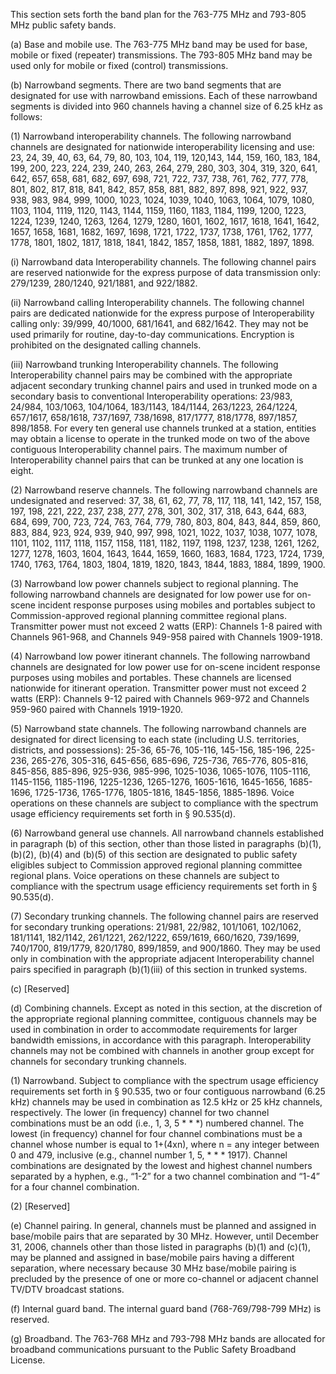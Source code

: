 This section sets forth the band plan for the 763-775 MHz and 793-805 MHz public safety bands.

(a) Base and mobile use. The 763-775 MHz band may be used for base, mobile or fixed (repeater) transmissions. The 793-805 MHz band may be used only for mobile or fixed (control) transmissions.

(b) Narrowband segments. There are two band segments that are designated for use with narrowband emissions. Each of these narrowband segments is divided into 960 channels having a channel size of 6.25 kHz as follows:

(1) Narrowband interoperability channels. The following narrowband channels are designated for nationwide interoperability licensing and use: 23, 24, 39, 40, 63, 64, 79, 80, 103, 104, 119, 120,143, 144, 159, 160, 183, 184, 199, 200, 223, 224, 239, 240, 263, 264, 279, 280, 303, 304, 319, 320, 641, 642, 657, 658, 681, 682, 697, 698, 721, 722, 737, 738, 761, 762, 777, 778, 801, 802, 817, 818, 841, 842, 857, 858, 881, 882, 897, 898, 921, 922, 937, 938, 983, 984, 999, 1000, 1023, 1024, 1039, 1040, 1063, 1064, 1079, 1080, 1103, 1104, 1119, 1120, 1143, 1144, 1159, 1160, 1183, 1184, 1199, 1200, 1223, 1224, 1239, 1240, 1263, 1264, 1279, 1280, 1601, 1602, 1617, 1618, 1641, 1642, 1657, 1658, 1681, 1682, 1697, 1698, 1721, 1722, 1737, 1738, 1761, 1762, 1777, 1778, 1801, 1802, 1817, 1818, 1841, 1842, 1857, 1858, 1881, 1882, 1897, 1898.

(i) Narrowband data Interoperability channels. The following channel pairs are reserved nationwide for the express purpose of data transmission only: 279/1239, 280/1240, 921/1881, and 922/1882.

(ii) Narrowband calling Interoperability channels. The following channel pairs are dedicated nationwide for the express purpose of Interoperability calling only: 39/999, 40/1000, 681/1641, and 682/1642. They may not be used primarily for routine, day-to-day communications. Encryption is prohibited on the designated calling channels.

(iii) Narrowband trunking Interoperability channels. The following Interoperability channel pairs may be combined with the appropriate adjacent secondary trunking channel pairs and used in trunked mode on a secondary basis to conventional Interoperability operations: 23/983, 24/984, 103/1063, 104/1064, 183/1143, 184/1144, 263/1223, 264/1224, 657/1617, 658/1618, 737/1697, 738/1698, 817/1777, 818/1778, 897/1857, 898/1858. For every ten general use channels trunked at a station, entities may obtain a license to operate in the trunked mode on two of the above contiguous Interoperability channel pairs. The maximum number of Interoperability channel pairs that can be trunked at any one location is eight.

(2) Narrowband reserve channels. The following narrowband channels are undesignated and reserved: 37, 38, 61, 62, 77, 78, 117, 118, 141, 142, 157, 158, 197, 198, 221, 222, 237, 238, 277, 278, 301, 302, 317, 318, 643, 644, 683, 684, 699, 700, 723, 724, 763, 764, 779, 780, 803, 804, 843, 844, 859, 860, 883, 884, 923, 924, 939, 940, 997, 998, 1021, 1022, 1037, 1038, 1077, 1078, 1101, 1102, 1117, 1118, 1157, 1158, 1181, 1182, 1197, 1198, 1237, 1238, 1261, 1262, 1277, 1278, 1603, 1604, 1643, 1644, 1659, 1660, 1683, 1684, 1723, 1724, 1739, 1740, 1763, 1764, 1803, 1804, 1819, 1820, 1843, 1844, 1883, 1884, 1899, 1900.

(3) Narrowband low power channels subject to regional planning. The following narrowband channels are designated for low power use for on-scene incident response purposes using mobiles and portables subject to Commission-approved regional planning committee regional plans. Transmitter power must not exceed 2 watts (ERP): Channels 1-8 paired with Channels 961-968, and Channels 949-958 paired with Channels 1909-1918.

(4) Narrowband low power itinerant channels. The following narrowband channels are designated for low power use for on-scene incident response purposes using mobiles and portables. These channels are licensed nationwide for itinerant operation. Transmitter power must not exceed 2 watts (ERP): Channels 9-12 paired with Channels 969-972 and Channels 959-960 paired with Channels 1919-1920.

(5) Narrowband state channels. The following narrowband channels are designated for direct licensing to each state (including U.S. territories, districts, and possessions): 25-36, 65-76, 105-116, 145-156, 185-196, 225-236, 265-276, 305-316, 645-656, 685-696, 725-736, 765-776, 805-816, 845-856, 885-896, 925-936, 985-996, 1025-1036, 1065-1076, 1105-1116, 1145-1156, 1185-1196, 1225-1236, 1265-1276, 1605-1616, 1645-1656, 1685-1696, 1725-1736, 1765-1776, 1805-1816, 1845-1856, 1885-1896. Voice operations on these channels are subject to compliance with the spectrum usage efficiency requirements set forth in § 90.535(d).

(6) Narrowband general use channels. All narrowband channels established in paragraph (b) of this section, other than those listed in paragraphs (b)(1), (b)(2), (b)(4) and (b)(5) of this section are designated to public safety eligibles subject to Commission approved regional planning committee regional plans. Voice operations on these channels are subject to compliance with the spectrum usage efficiency requirements set forth in § 90.535(d).

(7) Secondary trunking channels. The following channel pairs are reserved for secondary trunking operations: 21/981, 22/982, 101/1061, 102/1062, 181/1141, 182/1142, 261/1221, 262/1222, 659/1619, 660/1620, 739/1699, 740/1700, 819/1779, 820/1780, 899/1859, and 900/1860. They may be used only in combination with the appropriate adjacent Interoperability channel pairs specified in paragraph (b)(1)(iii) of this section in trunked systems.

(c) [Reserved]

(d) Combining channels. Except as noted in this section, at the discretion of the appropriate regional planning committee, contiguous channels may be used in combination in order to accommodate requirements for larger bandwidth emissions, in accordance with this paragraph. Interoperability channels may not be combined with channels in another group except for channels for secondary trunking channels.

(1) Narrowband. Subject to compliance with the spectrum usage efficiency requirements set forth in § 90.535, two or four contiguous narrowband (6.25 kHz) channels may be used in combination as 12.5 kHz or 25 kHz channels, respectively. The lower (in frequency) channel for two channel combinations must be an odd (i.e., 1, 3, 5 * * *) numbered channel. The lowest (in frequency) channel for four channel combinations must be a channel whose number is equal to 1+(4xn), where n = any integer between 0 and 479, inclusive (e.g., channel number 1, 5, * * * 1917). Channel combinations are designated by the lowest and highest channel numbers separated by a hyphen, e.g., “1-2” for a two channel combination and “1-4” for a four channel combination.

(2) [Reserved]

(e) Channel pairing. In general, channels must be planned and assigned in base/mobile pairs that are separated by 30 MHz. However, until December 31, 2006, channels other than those listed in paragraphs (b)(1) and (c)(1), may be planned and assigned in base/mobile pairs having a different separation, where necessary because 30 MHz base/mobile pairing is precluded by the presence of one or more co-channel or adjacent channel TV/DTV broadcast stations.

(f) Internal guard band. The internal guard band (768-769/798-799 MHz) is reserved.

(g) Broadband. The 763-768 MHz and 793-798 MHz bands are allocated for broadband communications pursuant to the Public Safety Broadband License.

